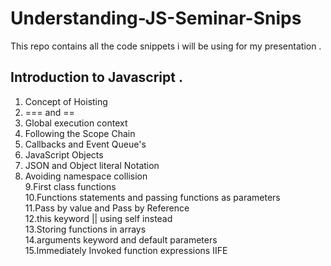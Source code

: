 # Understanding-JS-Seminar-Snips
This repo contains all the code snippets i will be using for my presentation .<br />
## Introduction to Javascript . <br />
1. Concept of Hoisting <br />
2. === and ==<br />
3. Global execution context<br />
4. Following the Scope Chain <br />
5. Callbacks and Event Queue's<br />
6. JavaScript Objects<br />
7. JSON and Object literal Notation <br />
8. Avoiding namespace collision <br />
9.First class functions <br />
10.Functions statements and passing functions as parameters <br />
11.Pass by value and Pass by Reference <br />
12.this keyword || using self instead<br />
13.Storing functions in arrays <br />
14.arguments keyword and default parameters <br />
15.Immediately Invoked function expressions IIFE